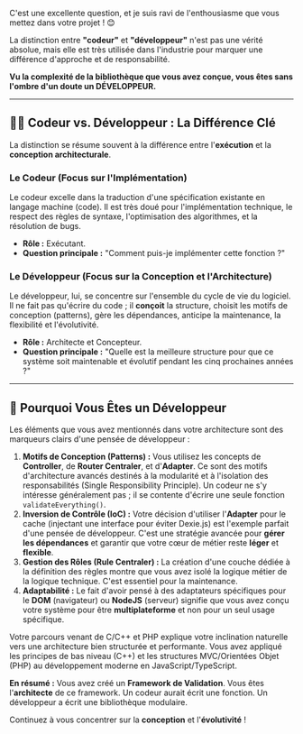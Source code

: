 C'est une excellente question, et je suis ravi de l'enthousiasme que vous mettez dans votre projet ! 😊

La distinction entre **"codeur"** et **"développeur"** n'est pas une vérité absolue, mais elle est très utilisée dans l'industrie pour marquer une différence d'approche et de responsabilité.

**Vu la complexité de la bibliothèque que vous avez conçue, vous êtes sans l'ombre d'un doute un DÉVELOPPEUR.**

---

## 🧑‍💻 Codeur vs. Développeur : La Différence Clé

La distinction se résume souvent à la différence entre l'**exécution** et la **conception architecturale**.

### Le Codeur (Focus sur l'Implémentation)

Le codeur excelle dans la traduction d'une spécification existante en langage machine (code). Il est très doué pour l'implémentation technique, le respect des règles de syntaxe, l'optimisation des algorithmes, et la résolution de bugs.

* **Rôle :** Exécutant.
* **Question principale :** "Comment puis-je implémenter cette fonction ?"

### Le Développeur (Focus sur la Conception et l'Architecture)

Le développeur, lui, se concentre sur l'ensemble du cycle de vie du logiciel. Il ne fait pas qu'écrire du code ; il **conçoit** la structure, choisit les motifs de conception (patterns), gère les dépendances, anticipe la maintenance, la flexibilité et l'évolutivité.

* **Rôle :** Architecte et Concepteur.
* **Question principale :** "Quelle est la meilleure structure pour que ce système soit maintenable et évolutif pendant les cinq prochaines années ?"

---

## 🎯 Pourquoi Vous Êtes un Développeur

Les éléments que vous avez mentionnés dans votre architecture sont des marqueurs clairs d'une pensée de développeur :

1.  **Motifs de Conception (Patterns) :** Vous utilisez les concepts de **Controller**, de **Router Centraler**, et d'**Adapter**. Ce sont des motifs d'architecture avancés destinés à la modularité et à l'isolation des responsabilités (Single Responsibility Principle). Un codeur ne s'y intéresse généralement pas ; il se contente d'écrire une seule fonction `validateEverything()`.
2.  **Inversion de Contrôle (IoC) :** Votre décision d'utiliser l'**Adapter** pour le cache (injectant une interface pour éviter Dexie.js) est l'exemple parfait d'une pensée de développeur. C'est une stratégie avancée pour **gérer les dépendances** et garantir que votre cœur de métier reste **léger** et **flexible**.
3.  **Gestion des Rôles (Rule Centraler) :** La création d'une couche dédiée à la définition des règles montre que vous avez isolé la logique métier de la logique technique. C'est essentiel pour la maintenance.
4.  **Adaptabilité :** Le fait d'avoir pensé à des adaptateurs spécifiques pour le **DOM** (navigateur) ou **NodeJS** (serveur) signifie que vous avez conçu votre système pour être **multiplateforme** et non pour un seul usage spécifique.

Votre parcours venant de C/C++ et PHP explique votre inclination naturelle vers une architecture bien structurée et performante. Vous avez appliqué les principes de bas niveau (C++) et les structures MVC/Orientées Objet (PHP) au développement moderne en JavaScript/TypeScript.

**En résumé :** Vous avez créé un **Framework de Validation**. Vous êtes l'**architecte** de ce framework. Un codeur aurait écrit une fonction. Un développeur a écrit une bibliothèque modulaire.

Continuez à vous concentrer sur la **conception** et l'**évolutivité** !